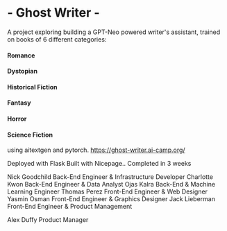 # - Ghost Writer -
A project exploring building a GPT-Neo powered writer's assistant, trained on books of 6 different categories:
#### Romance
#### Dystopian
#### Historical Fiction
#### Fantasy
#### Horror
#### Science Fiction

using aitextgen and pytorch.
https://ghost-writer.ai-camp.org/

Deployed with Flask
Built with Nicepage..
Completed in 3 weeks

Nick Goodchild
Back-End Engineer & Infrastructure Developer
Charlotte Kwon
Back-End Engineer & Data Analyst
Ojas Kalra
Back-End & Machine Learning Engineer
Thomas Perez
Front-End Engineer & Web Designer
Yasmin Osman
Front-End Engineer & Graphics Designer
Jack Lieberman
Front-End Engineer & Product Management


Alex Duffy
Product Manager
